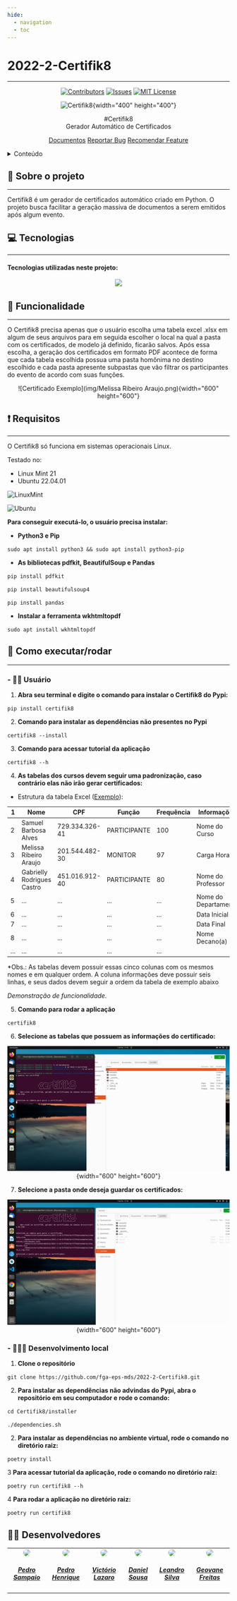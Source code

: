 ```yaml
---
hide:
  - navigation
  - toc
---
```


# 2022-2-Certifik8
---
<center>

[![Contributors](https://img.shields.io/github/contributors/fga-eps-mds/2022-2-Certifik8.svg?style=for-the-badge&color=e703f7)](https://github.com/fga-eps-mds/2022-2-Certifik8/graphs/contributors)
[![Issues](https://img.shields.io/github/issues/fga-eps-mds/2022-2-Certifik8.svg?style=for-the-badge&color=e703f7)](https://github.com/fga-eps-mds/2022-2-Certifik8/issues)
[![MIT License](https://img.shields.io/github/license/fga-eps-mds/2022-2-Certifik8.svg?style=for-the-badge&color=e703f7)](https://github.com/fga-eps-mds/2022-2-Certifik8/blob/main/LICENSE)

</center>

<!-- 
<br />
<div align="center">
  <a href="https://github.com/fga-eps-mds/2022-2-Certifik8">
    <img src="https://github.com/fga-eps-mds/2022-2-Certifik8/blob/main/docs/imagens/logo.png" width="300" height="300">
  </a>
   -->

<center>

![Certifik8](img/logo.png){width="400" height="400"}

</center>

<center>
#Certifik8
</center>

<center>
Gerador Automático de Certificados 

[Documentos](docs)
[Reportar Bug](https://github.com/fga-eps-mds/2022-2-Certifik8/blob/main/SECURITY.md)
[Recomendar Feature](https://github.com/fga-eps-mds/2022-2-Certifik8/issues)
    
</center>

<!-- TABLE OF CONTENTS -->
<details>
  <summary>Conteúdo</summary>
  <ol>
    <li>
      <a href="#Sobre-o-projeto">📝 Sobre o projeto</a>
      <ul>
        <li><a href="#Tecnologias">💻 Tecnologias</a></li>
      </ul>
    </li>
    <li><a href="#Funcionalidade">🤖 Funcionalidade</a></li>
    <li><a href="#Requisitos">❗ Requisitos</a></li>
    <li><a href="#Como-rodar">🛞 Como executar</a></li>
    <li><a href="#Devenvolvedores">👨‍💻 Desenvolvedores</a></li>
  </ol>
</details>

## 📝 Sobre o projeto
---

Certifik8 é um gerador de certificados automático criado em Python. O projeto busca facilitar a geração massiva de documentos a serem emitidos após algum evento. 

## 💻 Tecnologias
---
#### Tecnologias utilizadas neste projeto:

<p align="center">
	<a href="https://skillicons.dev">
		<img src="https://skillicons.dev/icons?i=python,html,css"/>
	</a>
</p>

## 🤖 Funcionalidade
---
O Certifik8 precisa apenas que o usuário escolha uma tabela excel .xlsx em algum de seus arquivos para em seguida escolher o local na qual a pasta com os certificados, de modelo já definido, ficarão salvos. Após essa escolha, a geração dos certificados em formato PDF acontece de forma que cada tabela escolhida possua uma pasta homônima no destino escolhido e cada pasta apresente subpastas que vão filtrar os participantes do evento de acordo com suas funções. 

<center>

![Certificado Exemplo](img/Melissa Ribeiro Araujo.png){width="600" height="600"}

</center>

## ❗ Requisitos
---
O Certifik8 só funciona em sistemas operacionais Linux. 

Testado no:
- Linux Mint 21
- Ubuntu 22.04.01


![LinuxMint](https://img.shields.io/badge/Linux_Mint-87CF3E?style=for-the-badge&logo=linux-mint&logoColor=black)

![Ubuntu](https://img.shields.io/static/v1?style=for-the-badge&message=Ubuntu&color=E95420&logo=Ubuntu&logoColor=FFFFFF&label=)



**Para conseguir executá-lo, o usuário precisa instalar:**

  - **Python3 e Pip**
```
sudo apt install python3 && sudo apt install python3-pip
```
 
  - **As bibliotecas pdfkit, BeautifulSoup e Pandas**
```
pip install pdfkit
```

```
pip install beautifulsoup4
```

```
pip install pandas
```

  - **Instalar a ferramenta wkhtmltopdf**
```
sudo apt install wkhtmltopdf
```

## 🛞 Como executar/rodar
---
### **- 👩‍🦰 Usuário**
1. **Abra seu terminal e digite o comando para instalar o Certifik8 do Pypi:**
```
pip install certifik8
```

2. **Comando para instalar as dependências não presentes no Pypi**
```
certifik8 --install
```
3. **Comando para acessar tutorial da aplicação**
```
certifik8 --h
```	
4. **As tabelas dos cursos devem seguir uma padronização, caso contrário elas não irão gerar certificados:**

* Estrutura da tabela Excel ([Exemplo](Certifik8/examples/completa.xlsx)): 

| 1 |           Nome             |       CPF      |    Função    | Frequência |     Informações    |
|---|----------------------------|----------------|--------------|------------|--------------------|
| 2 |Samuel Barbosa Alves        |729.334.326-41  |PARTICIPANTE  |100         |Nome do Curso       |
| 3 |Melissa Ribeiro Araujo      |201.544.482-30  |MONITOR       |97          |Carga Horaria       |
| 4 |Gabrielly Rodrigues Castro  |451.016.912-40  |PARTICIPANTE  |80          |Nome do Professor   |
| 5 |           ...              |      ...       |     ...      |    ...     |Nome do Departamento|
| 6 |           ...              |      ...       |     ...      |    ...     |Data Inicial        |
| 7 |           ...              |      ...       |     ...      |    ...     |Data Final          |
| 8 |           ...              |      ...       |     ...      |    ...     |Nome Decano(a)      |
|...|           ...              |      ...       |     ...      |    ...     |                    |

*Obs.: As tabelas devem possuir essas cinco colunas com os mesmos nomes e em qualquer ordem. A coluna informações deve possuir seis linhas, e seus dados devem seguir a ordem da tabela de exemplo abaixo

*Demonstração de funcionalidade.*

5. **Comando para rodar a aplicação**
```
certifik8
```

6. **Selecione as tabelas que possuem as informações do certificado:**
<center>

![Escolhe Tabela](img/escolhe_tabela.png){width="600" height="600"}

</center>


7. **Selecione a pasta onde deseja guardar os certificados:**
<center>

![Escolhe Tabela](img/escolhe_pastas.png){width="600" height="600"}

</center>

### **- 🧙🏼‍♀️ Desenvolvimento local**

1. **Clone o repositório**

```
git clone https://github.com/fga-eps-mds/2022-2-Certifik8.git
```
2. **Para instalar as dependências não advindas do Pypi, abra o repositório em seu computador e rode o comando:**
```
cd Certifik8/installer
```
```
./dependencies.sh
```

2. **Para instalar as dependências no ambiente virtual, rode o comando no diretório raiz:**
```
poetry install
```
	
3 **Para acessar tutorial da aplicação, rode o comando no diretório raiz:**
```
poetry run certifik8 --h
```	
	
4 **Para rodar a aplicação no diretório raiz:**
```
poetry run certifik8
```

## 👨‍💻 Desenvolvedores

<center>
<table style="margin-left: auto; margin-right: auto;">
    <tr>
        <td align="center">
            <a href="https://github.com/PedroSampaioDias">
                <img style="border-radius: 50%;" src="https://avatars.githubusercontent.com/u/90795603?v=4" width="150px;"/>
                <h5 class="text-center">Pedro Sampaio</h5>
            </a>
        </td>
        <td align="center">
            <a href="https://github.com/phmelosilva">
                <img style="border-radius: 50%;" src="https://avatars.githubusercontent.com/u/88786258?v=4" width="150px;"/>
                <h5 class="text-center">Pedro Henrique</h5>
            </a>
        </td>
        <td align="center">
            <a href="https://github.com/Victor-oss">
                <img style="border-radius: 50%;" src="https://avatars.githubusercontent.com/u/55855365?v=4" width="150px;"/>
                <h5 class="text-center">Victório Lazaro</h5>
            </a>
        </td>
        <td align="center">
            <a href="https://github.com/daniel-de-sousa">
                <img style="border-radius: 50%;" src="https://avatars.githubusercontent.com/u/95941136?v=4" width="150px;"/>
                <h5 class="text-center">Daniel Sousa</h5>
            </a>
        </td>
        <td align="center">
            <a href="https://github.com/Leanddro13">
                <img style="border-radius: 50%;" src="https://avatars.githubusercontent.com/u/86811628?v=4" width="150px;"/>
                <h5 class="text-center">Leandro Silva</h5>
            </a>
        </td>
        <td align="center">
            <a href="https://github.com/BlimblimCFT">
                <img style="border-radius: 50%;" src="https://avatars.githubusercontent.com/u/12275797?v=4" width="150px;"/>
                <h5 class="text-center">Geovane Freitas</h5>
            </a>
        </td>
</table>
</center>
